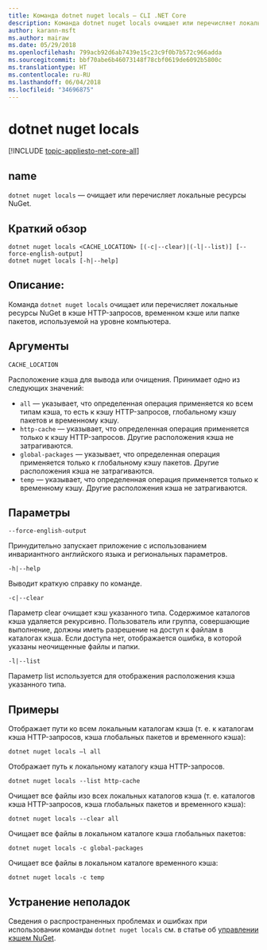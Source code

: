 ```yaml
---
title: Команда dotnet nuget locals — CLI .NET Core
description: Команда dotnet nuget locals очищает или перечисляет локальные ресурсы NuGet, например кэш HTTP-запросов, временный кэш или папку глобальных пакетов, используемую на уровне компьютера.
author: karann-msft
ms.author: mairaw
ms.date: 05/29/2018
ms.openlocfilehash: 799acb92d6ab7439e15c23c9f0b7b572c966adda
ms.sourcegitcommit: bbf70abe6b46073148f78cbf0619de6092b5800c
ms.translationtype: HT
ms.contentlocale: ru-RU
ms.lasthandoff: 06/04/2018
ms.locfileid: "34696875"
---
```

# <a name="dotnet-nuget-locals"></a>dotnet nuget locals

[!INCLUDE [topic-appliesto-net-core-all](../../../includes/topic-appliesto-net-core-all.md)]

## <a name="name"></a>name

`dotnet nuget locals` — очищает или перечисляет локальные ресурсы NuGet.

## <a name="synopsis"></a>Краткий обзор

```
dotnet nuget locals <CACHE_LOCATION> [(-c|--clear)|(-l|--list)] [--force-english-output]
dotnet nuget locals [-h|--help]
```

## <a name="description"></a>Описание:

Команда `dotnet nuget locals` очищает или перечисляет локальные ресурсы NuGet в кэше HTTP-запросов, временном кэше или папке пакетов, используемой на уровне компьютера.

## <a name="arguments"></a>Аргументы

`CACHE_LOCATION`

Расположение кэша для вывода или очищения. Принимает одно из следующих значений:

* `all` — указывает, что определенная операция применяется ко всем типам кэша, то есть к кэшу HTTP-запросов, глобальному кэшу пакетов и временному кэшу.
* `http-cache` — указывает, что определенная операция применяется только к кэшу HTTP-запросов. Другие расположения кэша не затрагиваются.
* `global-packages` — указывает, что определенная операция применяется только к глобальному кэшу пакетов. Другие расположения кэша не затрагиваются.
* `temp` — указывает, что определенная операция применяется только к временному кэшу. Другие расположения кэша не затрагиваются.

## <a name="options"></a>Параметры

`--force-english-output`

Принудительно запускает приложение с использованием инвариантного английского языка и региональных параметров.

`-h|--help`

Выводит краткую справку по команде.

`-c|--clear`

Параметр clear очищает кэш указанного типа. Содержимое каталогов кэша удаляется рекурсивно. Пользователь или группа, совершающие выполнение, должны иметь разрешение на доступ к файлам в каталогах кэша. Если доступа нет, отображается ошибка, в которой указаны неочищенные файлы и папки.

`-l|--list`

Параметр list используется для отображения расположения кэша указанного типа.

## <a name="examples"></a>Примеры

Отображает пути ко всем локальным каталогам кэша (т. е. к каталогам кэша HTTP-запросов, кэша глобальных пакетов и временного кэша):

`dotnet nuget locals –l all`

Отображает путь к локальному каталогу кэша HTTP-запросов.

`dotnet nuget locals --list http-cache`

Очищает все файлы изо всех локальных каталогов кэша (т. е. каталогов кэша HTTP-запросов, кэша глобальных пакетов и временного кэша):

`dotnet nuget locals --clear all`

Очищает все файлы в локальном каталоге кэша глобальных пакетов:

`dotnet nuget locals -c global-packages`

Очищает все файлы в локальном каталоге временного кэша:

`dotnet nuget locals -c temp`

## <a name="troubleshooting"></a>Устранение неполадок

Сведения о распространенных проблемах и ошибках при использовании команды `dotnet nuget locals` см. в статье об [управлении кэшем NuGet](/nuget/consume-packages/managing-the-nuget-cache).